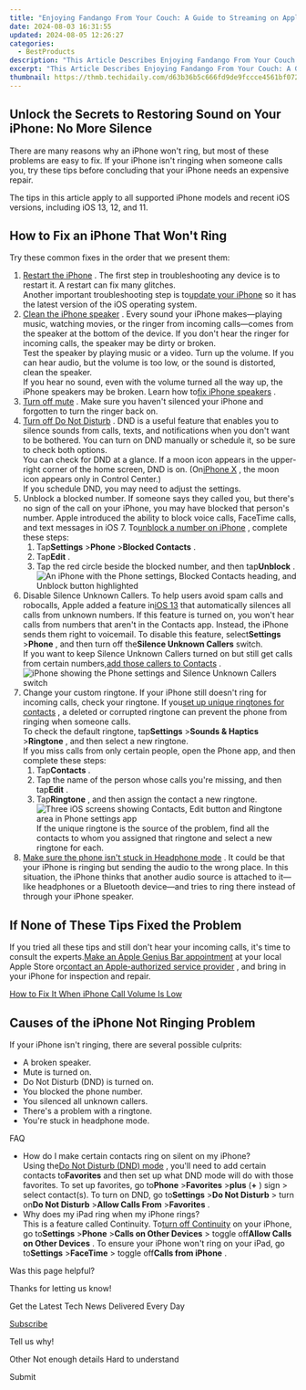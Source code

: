 ```yaml
---
title: "Enjoying Fandango From Your Couch: A Guide to Streaming on Apple TV"
date: 2024-08-03 16:31:55
updated: 2024-08-05 12:26:27
categories:
  - BestProducts
description: "This Article Describes Enjoying Fandango From Your Couch: A Guide to Streaming on Apple TV"
excerpt: "This Article Describes Enjoying Fandango From Your Couch: A Guide to Streaming on Apple TV"
thumbnail: https://thmb.techidaily.com/d63b36b5c666fd9de9fccce4561bf07299ad84d3949b489b0214f6877268e346.png
---
```


## Unlock the Secrets to Restoring Sound on Your iPhone: No More Silence
 There are many reasons why an iPhone won't ring, but most of these problems are easy to fix. If your iPhone isn't ringing when someone calls you, try these tips before concluding that your iPhone needs an expensive repair.

 The tips in this article apply to all supported iPhone models and recent iOS versions, including iOS 13, 12, and 11.

## How to Fix an iPhone That Won't Ring

 Try these common fixes in the order that we present them:

1. [Restart the iPhone](https://www.lifewire.com/how-to-restart-iphone-2000288) . The first step in troubleshooting any device is to restart it. A restart can fix many glitches.  
 Another important troubleshooting step is to[update your iPhone](https://www.lifewire.com/upgrade-ios-on-iphone-connecting-itunes-1999188) so it has the latest version of the iOS operating system.
2. [Clean the iPhone speaker](https://www.lifewire.com/clean-iphone-speakers-4692263) . Every sound your iPhone makes—playing music, watching movies, or the ringer from incoming calls—comes from the speaker at the bottom of the device. If you don't hear the ringer for incoming calls, the speaker may be dirty or broken.  
 Test the speaker by playing music or a video. Turn up the volume. If you can hear audio, but the volume is too low, or the sound is distorted, clean the speaker.  
 If you hear no sound, even with the volume turned all the way up, the iPhone speakers may be broken. Learn how to[fix iPhone speakers](https://www.lifewire.com/fix-non-working-iphone-speaker-4177315) .
3. [Turn off mute](https://www.lifewire.com/how-to-turn-the-iphone-ringer-off-2000565) . Make sure you haven't silenced your iPhone and forgotten to turn the ringer back on.
4. [Turn off Do Not Disturb](https://www.lifewire.com/use-do-not-disturb-on-iphone-apple-watch-2000547) . DND is a useful feature that enables you to silence sounds from calls, texts, and notifications when you don't want to be bothered. You can turn on DND manually or schedule it, so be sure to check both options.  
 You can check for DND at a glance. If a moon icon appears in the upper-right corner of the home screen, DND is on. (On[iPhone X](https://www.lifewire.com/iphone-x-4150706) , the moon icon appears only in Control Center.)  
 If you schedule DND, you may need to adjust the settings.
5. Unblock a blocked number. If someone says they called you, but there's no sign of the call on your iPhone, you may have blocked that person's number. Apple introduced the ability to block voice calls, FaceTime calls, and text messages in iOS 7\. To[unblock a number on iPhone](https://www.lifewire.com/unblock-number-on-iphone-or-ipad-4169728) , complete these steps:  
   1. Tap**Settings** \>**Phone** \>**Blocked Contacts** .  
   2. Tap**Edit** .  
   3. Tap the red circle beside the blocked number, and then tap**Unblock** .  
![An iPhone with the Phone settings, Blocked Contacts heading, and Unblock button highlighted](https://www.lifewire.com/thmb/MPfrUdCCr2HLjH9Va4OIkm1zN3o=/1500x0/filters:no_upscale():max_bytes(150000):strip_icc():format(webp)/001-im-missing-calls-because-my-iphone-isnt-ringing-help-2000264-2308e3feb71f4c9194900da12675ecb2.jpg)
6. Disable Silence Unknown Callers. To help users avoid spam calls and robocalls, Apple added a feature in[iOS 13](https://www.lifewire.com/ios-13-4586609) that automatically silences all calls from unknown numbers. If this feature is turned on, you won't hear calls from numbers that aren't in the Contacts app. Instead, the iPhone sends them right to voicemail. To disable this feature, select**Settings** \>**Phone** , and then turn off the**Silence Unknown Callers** switch.  
 If you want to keep Silence Unknown Callers turned on but still get calls from certain numbers,[add those callers to Contacts](https://www.lifewire.com/manage-contacts-iphone-address-book-2000570) .  
![iPhone showing the Phone settings and Silence Unknown Callers switch](https://www.lifewire.com/thmb/PfmlpvYkxD5z2_TErc_402j9xA8=/1500x0/filters:no_upscale():max_bytes(150000):strip_icc():format(webp)/002-im-missing-calls-because-my-iphone-isnt-ringing-help-2000264-b93c2874c9784090a83900ec430caf0b.jpg)
7. Change your custom ringtone. If your iPhone still doesn't ring for incoming calls, check your ringtone. If you[set up unique ringtones for contacts](https://www.lifewire.com/assign-unique-ringtone-on-iphone-2000557) , a deleted or corrupted ringtone can prevent the phone from ringing when someone calls.  
 To check the default ringtone, tap**Settings** \>**Sounds & Haptics** \>**Ringtone** , and then select a new ringtone.  
 If you miss calls from only certain people, open the Phone app, and then complete these steps:  
   1. Tap**Contacts** .  
   2. Tap the name of the person whose calls you're missing, and then tap**Edit** .  
   3. Tap**Ringtone** , and then assign the contact a new ringtone.  
![Three iOS screens showing Contacts, Edit button and Ringtone area in Phone settings app](https://www.lifewire.com/thmb/dQgktPdfOQV7lnazDKmKLLfIXPI=/1500x0/filters:no_upscale():max_bytes(150000):strip_icc():format(webp)/006_im-missing-calls-because-my-iphone-isnt-ringing-help-2000264-5bbe5923c9e77c005156dd60.jpg)  
 If the unique ringtone is the source of the problem, find all the contacts to whom you assigned that ringtone and select a new ringtone for each.
8. [Make sure the phone isn't stuck in Headphone mode](https://www.lifewire.com/fix-iphone-stuck-in-headphone-mode-4175912) . It could be that your iPhone is ringing but sending the audio to the wrong place. In this situation, the iPhone thinks that another audio source is attached to it—like headphones or a Bluetooth device—and tries to ring there instead of through your iPhone speaker.

## If None of These Tips Fixed the Problem

 If you tried all these tips and still don't hear your incoming calls, it's time to consult the experts.[Make an Apple Genius Bar appointment](https://www.lifewire.com/how-to-make-an-apple-genius-bar-appointment-1999601) at your local Apple Store or[contact an Apple-authorized service provider](https://support.apple.com/repair) , and bring in your iPhone for inspection and repair.

[How to Fix It When iPhone Call Volume Is Low](https://www.lifewire.com/fix-low-volume-on-call-on-iphone-5186012)

## Causes of the iPhone Not Ringing Problem

 If your iPhone isn't ringing, there are several possible culprits:

* A broken speaker.
* Mute is turned on.
* Do Not Disturb (DND) is turned on.
* You blocked the phone number.
* You silenced all unknown callers.
* There's a problem with a ringtone.
* You're stuck in headphone mode.

 FAQ

* How do I make certain contacts ring on silent on my iPhone?  
 Using the[Do Not Disturb (DND) mode](https://www.lifewire.com/use-do-not-disturb-on-iphone-apple-watch-2000547) , you'll need to add certain contacts to**Favorites** and then set up what DND mode will do with those favorites. To set up favorites, go to**Phone** \>**Favorites** \>**plus** (**+** ) sign > select contact(s). To turn on DND, go to**Settings** \>**Do Not Disturb** \> turn on**Do Not Disturb** \>**Allow Calls From** \>**Favorites** .
* Why does my iPad ring when my iPhone rings?  
 This is a feature called Continuity. To[turn off Continuity](https://www.lifewire.com/stop-other-devices-ringing-iphone-call-2000550) on your iPhone, go to**Settings** \>**Phone** \>**Calls on Other Devices** \> toggle off**Allow Calls on Other Devices** . To ensure your iPhone won't ring on your iPad, go to**Settings** \>**FaceTime** \> toggle off**Calls from iPhone** .

Was this page helpful?

Thanks for letting us know!

 Get the Latest Tech News Delivered Every Day

[Subscribe](https://www.lifewire.com/#)

Tell us why!

 Other  Not enough details  Hard to understand

 Submit

<ins class="adsbygoogle"
     style="display:block"
     data-ad-format="autorelaxed"
     data-ad-client="ca-pub-7571918770474297"
     data-ad-slot="1223367746"></ins>



<ins class="adsbygoogle"
     style="display:block"
     data-ad-client="ca-pub-7571918770474297"
     data-ad-slot="8358498916"
     data-ad-format="auto"
     data-full-width-responsive="true"></ins>
